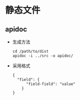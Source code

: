 # 静态文件

## apidoc

+ 生成方法

  ```
  cd /path/to/dist
  apidoc -i ../src -o apidoc/
  ```

+ 采用格式

  ```
  {
    "field": {
        "field-field": "value"
      }
  }
  ```
